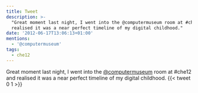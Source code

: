 ```yaml
---
title: Tweet
description: >-
  "Great moment last night, I went into the @computermuseum room at #che12 and
  realised it was a near perfect timeline of my digital childhood."
date: '2012-06-17T13:06:13+01:00'
mentions:
  - '@computermuseum'
tags:
  - che12
---
```

Great moment last night, I went into the [@computermuseum](https://twitter.com/@computermuseum) room at #che12 and realised it was a near perfect timeline of my digital childhood.
      {{< tweet 0 1 >}}
    
